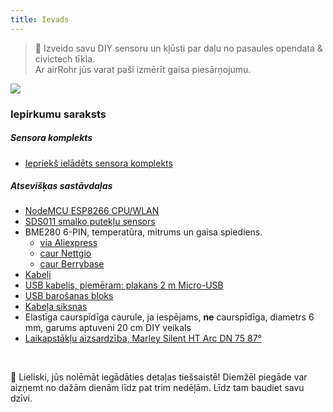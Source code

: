 ```yaml
---
title: Ievads
---
```

> 🚧 Izveido savu DIY sensoru un kļūsti par daļu no pasaules opendata & civictech tīkla. <br> Ar airRohr jūs varat paši izmērīt gaisa piesārņojumu.


<img src="../docs/airrohr/particulate-matter-air-quality-sensor-kit.jpeg" loading="lazy"/>

### Iepirkumu saraksts
##### Sensora komplekts
* [Iepriekš ielādēts sensora komplekts](https://nettigo.eu/products/sensor-community-kit-sds011-bme280-english-language-harness-cable-edition)

##### Atsevišķas sastāvdaļas
* [NodeMCU ESP8266 CPU/WLAN](https://www.aliexpress.com/wholesale?groupsort=1&SortType=price_asc&SearchText=nodemcu+v3+esp8266+ch340)
* [SDS011 smalko putekļu sensors](http://www.aliexpress.com/wholesale?groupsort=1&SortType=price_asc&SearchText=sds011)
* BME280 6-PIN, temperatūra, mitrums un gaisa spiediens.
  - [via Aliexpress](https://www.aliexpress.com/wholesale?catId=0&initiative_id=SB_20200308040440&SearchText=bme280+-5V+%2B3.3V)
  - [caur Nettgio](https://nettigo.eu/products/module-pressure-humidity-and-temperature-sensor-bosch-bme280)
  - [caur Berrybase](https://www.berrybase.de/sensoren-module/feuchtigkeit/gy-bme280-breakout-board-3in1-sensor-f-252-r-temperatur-luftfeuchtigkeit-und-luftdruck?c=92)
* [Kabeļi](http://www.aliexpress.com/wholesale?groupsort=1&SortType=price_asc&SearchText=Dupont+kabeļi+20cm+vīrišķais-vīrišķais)
* [USB kabelis, piemēram: plakans 2 m Micro-USB](https://www.aliexpress.com/wholesale?catId=0&initiative_id=SB_20200308040708&SearchText=micro+usb+plakans+kabeļš+2m)
* [USB barošanas bloks](https://www.aliexpress.com/wholesale?catId=0&initiative_id=SB_20200308040834&SearchText=single+micro+usb+eu+power+supply)
* [Kabeļa siksnas](https://www.aliexpress.com/wholesale?catId=0&initiative_id=SB_20200308040852&SearchText=cable+siksnas)
* Elastīga caurspīdīga caurule, ja iespējams, **ne** caurspīdīga, diametrs 6 mm, garums aptuveni 20 cm DIY veikals
* [Laikapstākļu aizsardzība, Marley Silent HT Arc DN 75 87°](https://www.bauhaus.info/rohrsysteme/marley-ht-bogen-/p/13625028)


<br>

🙌 Lieliski, jūs nolēmāt iegādāties detaļas tiešsaistē!
Diemžēl piegāde var aizņemt no dažām dienām līdz pat trim nedēļām.
Līdz tam baudiet savu dzīvi️.
